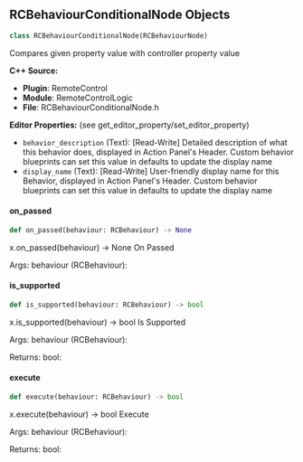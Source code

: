 ## RCBehaviourConditionalNode Objects

```python
class RCBehaviourConditionalNode(RCBehaviourNode)
```

Compares given property value with controller property value

**C++ Source:**

- **Plugin**: RemoteControl
- **Module**: RemoteControlLogic
- **File**: RCBehaviourConditionalNode.h

**Editor Properties:** (see get_editor_property/set_editor_property)

- ``behavior_description`` (Text):  [Read-Write] Detailed description of what this behavior does, displayed in Action Panel's Header.
  Custom behavior blueprints can set this value in defaults to update the display name
- ``display_name`` (Text):  [Read-Write] User-friendly display name for this Behavior, displayed in Action Panel's Header.
  Custom behavior blueprints can set this value in defaults to update the display name

<a id="unreal.RCBehaviourConditionalNode.on_passed"></a>

#### on_passed

```python
def on_passed(behaviour: RCBehaviour) -> None
```

x.on_passed(behaviour) -> None
On Passed

Args:
    behaviour (RCBehaviour):

<a id="unreal.RCBehaviourConditionalNode.is_supported"></a>

#### is_supported

```python
def is_supported(behaviour: RCBehaviour) -> bool
```

x.is_supported(behaviour) -> bool
Is Supported

Args:
    behaviour (RCBehaviour): 

Returns:
    bool:

<a id="unreal.RCBehaviourConditionalNode.execute"></a>

#### execute

```python
def execute(behaviour: RCBehaviour) -> bool
```

x.execute(behaviour) -> bool
Execute

Args:
    behaviour (RCBehaviour): 

Returns:
    bool:

<a id="unreal.RCBehaviourOnValueChangedNode"></a>